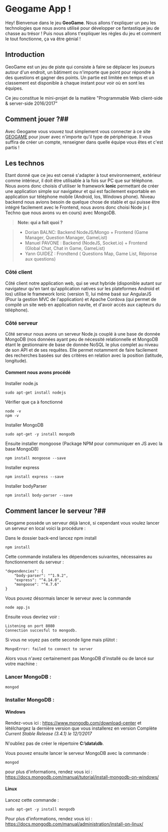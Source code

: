Geogame App !
===================


Hey! Bienvenue dans le jeu  **GeoGame**. Nous allons t'expliquer un peu les technologies que nous avons utilisé pour développer ce fantastique jeu de chasse au trésor ! Puis nous allons t'expliquer les règles du jeu et comment le tout fonctionne, ça va être génial !


Introduction
-------------

GeoGame est un jeu de piste qui consiste à faire se déplacer les joueurs autour d'un endroit, un bâtiment ou n'importe que point pour répondre à des questions et gagner des points. Un partie est limitée en temps et un classement est disponible à chaque instant pour voir où en sont les équipes.

Ce jeu constitue le mini-projet de la matière "Programmable Web client-side & server-side 2016/2017"


## Comment jouer ?##

Avec Geogame vous vouvez tout simplement vous connecter à ce site [GEOGAME](geogame.dobl.fr) pour jouer avec n'importe qu'il type de périphérique. Il vous suffira de créer un compte, renseigner dans quelle équipe vous êtes et c'est partis ! 

Les technos
-------------

Etant donné que ce jeu est censé s'adapter à tout environnement, extérieur comme intérieur, il doit être utilisable à la fois sur PC que sur téléphone. Nous avons donc choisis d'utiliser le framework **Ionic** permettant de créer une application simple sur navigateur et qui est facilement exportable en application sur téléphone mobile (Android, Ios, Windows phone).
Niveau backend nous avions besoin de quelque chose de stable et qui puisse être intégré facilement avec le Frontend, nous avons donc choisi Node js ( Techno que nous avons vu en cours) avec MongoDB.

> **Note: qui a fait quoi ?**

> - Dorian BALNC: Backend NodeJS/Mongo + Frontend (Game Manager, Question Manager, GameList)
> - Manuel PAVONE : Backend (NodeJS, Socket.io) + Frontend (Global Chat, Chat in Game, GameList)  
> - Yann GUIDEZ : Frondtend ( Questions Map, Game List, Réponse aux questions)

### Côté client ###
Côté client notre application web, qui se veut hybride (disponible autant sur navigateur qu'en tant qu'application natives sur les plateformes Android et Ios) utilise le framework Ionic (version 1), lui même basé sur AngularJS (Pour la gestion MVC de l'application) et Apache Cordova (qui permet de compilé un site web en application navite, et d'avoir accès aux capteurs du téléphone).

### Côté serveur ###
Côté serveur nous avons un serveur Node.js couplé à une base de donnée MongoDB (nos données ayant peu de nécessité relationnelle et MongoDB étant le gestionnaire de base de donnée NoSQL le plus complet au niveau de son API et de ses requêtes. Elle permet notamment de faire facilement des recherches basées sur des critères en relation avec la position (latitude, longitude).

#### Comment nous avons procédé
Installer node.js

    sudo apt-get install nodejs

Vérifier que ça à fonctionné

    node -v
    npm -v

Installer MongoDB

    sudo apt-get -y install mongodb

Ensuite installer mongoose (Package NPM pour communiquer en JS avec la base MongoDB)
    
    npm install mongoose --save

Installer express

    npm install express --save
    
Installer bodyParser

    npm install body-parser --save

## Comment lancer le serveur ?##

Geogame possède un serveur déjà lancé, si cependant vous voulez lancer un serveur en local voici la procédure :

Dans le dossier back-end lancez npm install

    npm install

Cette commande installera les dépendences suivantes, nécessaires au fonctionnement du serveur :

	"dependencies": {
		"body-parser": "^1.9.2",
		"express": "^4.14.0",
		"mongoose": "^4.7.6"
	}

Vous pouvez désormais lancer le serveur avec la commande

	node app.js
	
Ensuite vous devriez voir :

	Listening on port 8080
	Connection succesful to mongodb.

Si vous ne voyez pas cette seconde ligne mais plûtot :

	MongoError: failed to connect to server

Alors vous n'avez certainement pas MongoDB d'installé ou de lancé sur votre machine :

### Lancer MongoDB : ###

	mongod

### Installer MongoDB : ###

#### Windows ####
Rendez-vous ici :
https://www.mongodb.com/download-center
et létélchargez la dernière version que vous installerez en version Complète
*Current Stable Release (3.4.1) le 12/1/2017*

N'oubliez pas de créer le répertoire **C:\data\db**.

Vous pouvez ensuite lancer le serveur MongoDB avec la commande :

	mongod

pour plus d'informations, rendez vous ici :
https://docs.mongodb.com/manual/tutorial/install-mongodb-on-windows/

#### Linux ####

Lancez cette commande :

	sudo apt-get -y install mongodb
	
Pour plus d'informations, rendez vous ici :
https://docs.mongodb.com/manual/administration/install-on-linux/

